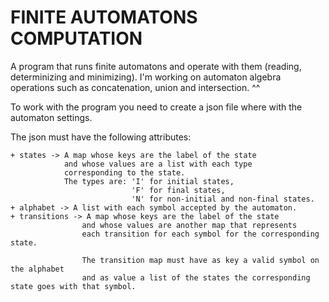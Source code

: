 # FINITE AUTOMATONS COMPUTATION

A program that runs finite automatons and operate with them (reading, determinizing and minimizing). 
I'm working on automaton algebra operations such as concatenation, union and intersection. ^^

To work with the program you need to create a json file where with the automaton settings.

The json must have the following attributes:

    + states -> A map whose keys are the label of the state 
                and whose values are a list with each type
                corresponding to the state.
                The types are: 'I' for initial states,
                               'F' for final states,
                               'N' for non-initial and non-final states.
    + alphabet -> A list with each symbol accepted by the automaton.
    + transitions -> A map whose keys are the label of the state
                    and whose values are another map that represents
                    each transition for each symbol for the corresponding state.

                    The transition map must have as key a valid symbol on the alphabet
                    and as value a list of the states the corresponding state goes with that symbol.